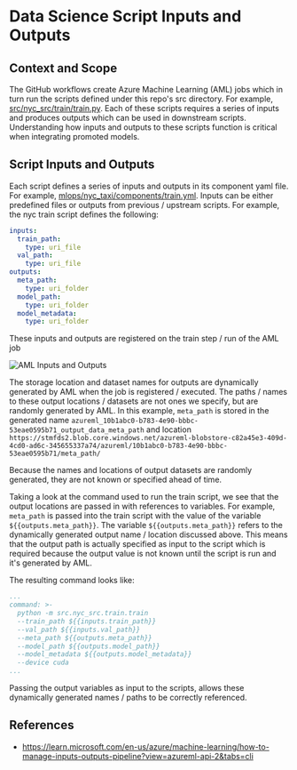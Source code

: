 # Data Science Script Inputs and Outputs

## Context and Scope

The GitHub workflows create Azure Machine Learning (AML) jobs which in turn run the scripts defined under this repo's src directory.  For example, [src/nyc_src/train/train.py](/src/nyc_src/train/train.py).  Each of these scripts requires a series of inputs and produces outputs which can be used in downstream scripts.  Understanding how inputs and outputs to these scripts function is critical when integrating promoted models.

## Script Inputs and Outputs

Each script defines a series of inputs and outputs in its component yaml file.  For example, [mlops/nyc_taxi/components/train.yml](/mlops/nyc_taxi/components/train.yml).  Inputs can be either predefined files or outputs from previous / upstream scripts.  For example, the nyc train script defines the following:

```yaml
inputs:
  train_path: 
    type: uri_file
  val_path:
    type: uri_file
outputs:
  meta_path:
    type: uri_folder
  model_path:
    type: uri_folder
  model_metadata:
    type: uri_folder
```

These inputs and outputs are registered on the train step / run of the AML job

![AML Inputs and Outputs](../media/aml_inputs_and_outputs.png)

The storage location and dataset names for outputs are dynamically generated by AML when the job is registered / executed.  The paths / names to these output locations / datasets are not ones we specify, but are randomly generated by AML.  In this example, `meta_path` is stored in the generated name `azureml_10b1abc0-b783-4e90-bbbc-53eae0595b71_output_data_meta_path` and location `https://stmfds2.blob.core.windows.net/azureml-blobstore-c82a45e3-409d-4cd0-ad6c-345655337a74/azureml/10b1abc0-b783-4e90-bbbc-53eae0595b71/meta_path/`

Because the names and locations of output datasets are randomly generated, they are not known or specified ahead of time.  

Taking a look at the command used to run the train script, we see that the output locations are passed in with references to variables.  For example, `meta_path` is passed into the train script with the value of the variable `${{outputs.meta_path}}`.  The variable `${{outputs.meta_path}}` refers to the dynamically generated output name / location discussed above.  This means that the output path is actually specified as input to the script which is required because the output value is not known until the script is run and it's generated by AML.

The resulting command looks like:

```yaml
...
command: >-
  python -m src.nyc_src.train.train
  --train_path ${{inputs.train_path}}
  --val_path ${{inputs.val_path}}
  --meta_path ${{outputs.meta_path}}
  --model_path ${{outputs.model_path}}
  --model_metadata ${{outputs.model_metadata}}
  --device cuda
...
```
Passing the output variables as input to the scripts, allows these dynamically generated names / paths to be correctly referenced.

## References

- https://learn.microsoft.com/en-us/azure/machine-learning/how-to-manage-inputs-outputs-pipeline?view=azureml-api-2&tabs=cli
